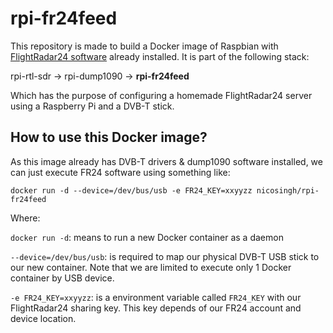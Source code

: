 # rpi-fr24feed

This repository is made to build a Docker image of Raspbian with <a href="https://www.flightradar24.com/raspberry-pi">FlightRadar24 software</a> already installed. It is part of the following stack:

rpi-rtl-sdr -> rpi-dump1090 -> **rpi-fr24feed**

Which has the purpose of configuring a homemade FlightRadar24 server using a Raspberry Pi and a DVB-T stick.

## How to use this Docker image?

As this image already has DVB-T drivers & dump1090 software installed, we can just execute FR24 software using something like:

```docker run -d --device=/dev/bus/usb -e FR24_KEY=xxyyzz nicosingh/rpi-fr24feed```

Where:

```docker run -d```: means to run a new Docker container as a daemon

```--device=/dev/bus/usb```: is required to map our physical DVB-T USB stick to our new container. Note that we are limited to execute only 1 Docker container by USB device.

```-e FR24_KEY=xxyyzz```: is a environment variable called ```FR24_KEY``` with our FlightRadar24 sharing key. This key depends of our FR24 account and device location.
